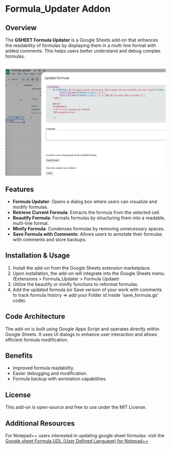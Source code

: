 # Formula_Updater Addon

## Overview
The **GSHEET Formula Updater** is a Google Sheets add-on that enhances the readability of formulas by displaying them in a multi-line format with added comments. This helps users better understand and debug complex formulas.

</br>
<img src="https://github.com/adegard/Formula_Updater/blob/main/Immagine 2025-06-09 141420.jpg"  align="center">

## Features
- **Formula Updater**: Opens a dialog box where users can visualize and modify formulas.
- **Retrieve Current Formula**: Extracts the formula from the selected cell.
- **Beautify Formula**: Formats formulas by structuring them into a readable, multi-line format.
- **Minify Formula**: Condenses formulas by removing unnecessary spaces.
- **Save Formula with Comments**: Allows users to annotate their formulas with comments and store backups.

## Installation & Usage
1. Install the add-on from the Google Sheets extension marketplace.
2. Upon installation, the add-on will integrate into the Google Sheets menu.(Extensions > Formula_Updater > Formula Updaetr
3. Utilize the beautify or minify functions to reformat formulas.
4. Add the updated formula (or Save version of your work with comments to track formula history => add your Folder id inside 'save_formula.gs' code).

## Code Architecture
The add-on is built using Google Apps Script and operates directly within Google Sheets. It uses UI dialogs to enhance user interaction and allows efficient formula modification.

## Benefits
- Improved formula readability.
- Easier debugging and modification.
- Formula backup with annotation capabilities.

## License
This add-on is open-source and free to use under the MIT License.

## Additional Resources
For Notepad++ users interested in updating google sheet formulas: visit the [Google sheet Formula UDL (User Defined Language) for Notepad++](https://github.com/adegard/gsheet_notepad-plus-plus/tree/main)
